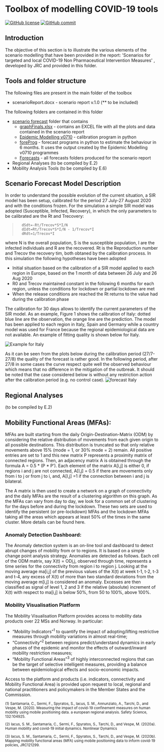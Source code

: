 
# Toolbox of modelling COVID-19 tools 


[![GitHub license](https://img.shields.io/badge/License-Creative%20Commons%20Attribution%204.0%20International-blue)](https://github.com/ec-jrc/COVID-19/blob/master/LICENSE)
[![GitHub commit](https://img.shields.io/github/last-commit/ec-jrc/COVID-19)](https://github.com/ec-jrc/COVID-19/commits/master)

## Introduction
The objective of this section is to illustrate the various elements of the scenario modelling that have been provided in the report:  'Scenarios for targeted and local COVID-19 Non Pharmaceutical Intervention Measures' , developed by JRC and provided in this folder. 

## Tools and folder structure
The following files are present in the main folder of the toolbox
* scenarioReport.docx - scenario report v.1.0  (** to be included)


The following folders are contained in this folder

- [scenario forecast](https://github.com/ec-jrc/COVID-19/tree/master/Modelling%20Scenarios/scenario%20forecast%20folders) folder that contains
  - [graphFinals.xlsx](https://github.com/ec-jrc/COVID-19/tree/master/Modelling%20Scenarios/graphFinal.xlsx) -  contains an EXCEL file with all the plots and data contained in the scenario report
  - [Epidemic Modelling v0710](https://github.com/ec-jrc/COVID-19/tree/master/Modelling%20Scenarios/scenario%20forecast%20folders/forecasts)  - calibration program in python
  - [foreProg](https://github.com/ec-jrc/COVID-19/tree/master/Modelling%20Scenarios/scenario%20forecast%20folders/foreProg)  - forecast programs in python to estimate the behaviour in 6 months. It uses the output created by the Epidemic Modelling v0710 programmes
  - [Forecasts](https://github.com/ec-jrc/COVID-19/tree/master/Modelling%20Scenarios/scenario%20forecast%20folders/forecasts) - all forecasts folders produced for the scenario report
- Regional Analyses (to be compiled by E.2)
- Mobility Analysis Tools  (to be compiled by E.6)

## Scenario Forecast Model Description
In order to understand the possible evolution of the current situation, a SIR model has been setup, calibrated for the period 27 July-27 August 2020 and with the conditions frozen.
For the simulation a simple SIR model was adopted (Susceptible, Infected, Recovery), in which the only parameters to be calibrated are the Rt and Trecovery:
>       dSdt=-Rt/Trecov*S*I/N
>       dIdt=Rt/Trecov*S*I/N - 1/Trecov*I
>       dRdt=1/Trecov*I
where N is the overall population, S is the susceptible population, I are the infected individuals and R are the recovered. Rt is the Reproduction number and Trecov the recovery tim, both obtaned by the calibration process.
In this simulation the following hypotheses have been adopted
-	Initial situation based on the calibration of a SIR model applied to each region in Europe, based on the 1 month of data between 26 July and 26 Aug 2020
-	R0 and Trecov maintained constant in the following 6 months for each region, unless the conditions for lockdown or partial lockdown are met
-	When the release conditions are reached the Rt returns to the value had during the calibration phase

The calibration for 30 days allows to identify the current parameters of the SIR model. As an example, Figure 1 shows the calibration of Italy: dotted blue line are the observation, the orange line are the prediction. The model has been applied to each region in Italy, Spain and Germany while a country model was used for France because the regional epidemiological data are not available. An example of fitting quality is shown below for Italy.

![Example for Italy](https://github.com/ec-jrc/COVID-19/blob/master/Modelling%20Scenarios/scenario%20forecast%20folders/exampleCalibration.png?raw=true)

As it can be seen from the plots below during the calibration period (27/7-27/8) the quality of the forecast is rather good.  In the following period, after 27/8 in some cases the curve respect quite well the observed behaviour which means that no difference in the mitigation of the outbreak.  It should be noted that the case considered below is without any restriction action after the calibration period (e.g. no control case).
![forecast Italy](https://github.com/ec-jrc/COVID-19/blob/master/Modelling%20Scenarios/scenario%20forecast%20folders/forecasts/1000000_1000000_control_at_0_0.95_BYREGION/000/Italy_newInfe.jpg?raw=true)

## Regional Analyses 
(to be compiled by E.2)

## Mobility Functional Areas (MFAs):
MFAs are built starting from the daily Origin-Destination-Matrix (ODM) by considering the relative distribution of movements from each given origin to all possible destinations. This distribution is truncated so that only relative movements above 15% (mode = 1, or 30% mode = 2) remain. All positive entries are set to 1 and this new matrix P represents a proximity matrix of connected regions. Then, an adjacency matrix A is obtained through the formula A = 0.5 * (P * P’). Each element of the matrix A[i,j] is either 0, if regions i and j are not connected, A[I,j] = 0.5 if there are movements only from i to j or from j to i, and, A[I,j] =1 if the connection between i and j is bilateral. 

The A matrix is then used to create a network on a graph of connectivity and the daily MFAs are the result of a clustering algorithm on this graph. As the MFAs can vary from day to day, we look for a common set of clustering for the days before and during the lockdown. These two sets are used to identify the persistent (or pre-lockdown) MFAs and the lockdown MFAs taking all the areas which appears at least 50% of the times in the same cluster. More details can be found here.

### Anomaly Detection Dashboard:
The Anomaly detection system is an on-line tool and dashboard to detect abrupt changes of mobility from or to regions. It is based on a simple change point analysis strategy. Anomalies are detected as follows. Each cell of the ODM matrix, say X(t) = OD[i,j](t), observed through time, represents a time series for the connectivity from region i to region j. Looking at the moving average ma[i,j] of the previous values of the X(t) at week t-1, t-2, t-3 and t-4, any excess of X(t) of more than two standard deviations from the moving average m[i,j] is considered an anomaly. Excesses are then classified as signal of level 1, 2 and 3 if the relative (absolute) increment of X(t) with respect to ma[i,j] is below 50%, from 50 to 100%, above 100%.

### Mobility Visualisation Platform
The Mobility Visualisation Platform provides access to mobility data products over 22 MSs and Norway. In particular:
-	“Mobility Indicators”<sup>1</sup>  to quantify the impact of adopting/lifting restrictive measures through mobility variations in almost real-time;
-	“Connectivity”<sup>2</sup>  between regions predict/understand dynamics in early phases of the epidemic and monitor the effects of outward/inward mobility restriction measures;
-	“Mobility Functional Areas”<sup>3</sup>  of highly interconnected regions that can be the target of selective intelligent measures, providing a balance between epidemiological effects and socio-economic impacts.

Access to the platform and products (i.e. indicators, connectivity and Mobility Functional Area) is provided upon request to local, regional and national practitioners and policymakers in the Member States and the Commission. 

<sub>
(1) Santamaria, C., Sermi, F., Spyratos, S., Iacus, S. M., Annunziato, A., Tarchi, D., and Vespe, M. (2020). Measuring the impact of covid-19 confinement measures on human mobility using mobile positioning data. a european regional analysis. Safety Science, 132:104925.

(2) Iacus, S. M., Santamaria, C., Sermi, F., Spyratos, S., Tarchi, D., and Vespe, M. (2020a). Human mobility and covid-19 initial dynamics. Nonlinear Dynamics

(3) Iacus, S. M., Santamaria, C., Sermi, F., Spyratos, S., Tarchi, D., and Vespe, M. (2020b). Mapping mobility functional areas (MFA) using mobile positioning data to inform covid-19 policies, JRC121299.
</sub>

